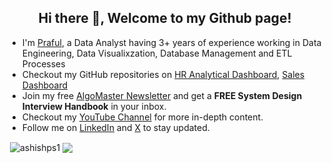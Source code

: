 <h2 align="center">Hi there 👋, Welcome to my Github page!</h2>
<ul>
  <li>I'm <a href = "https://ashishps.com/">Praful</a>, a Data Analyst having 3+ years of experience working in Data Engineering, Data Visualixzation, Database Management and ETL Processes</li>
  <li>Checkout my GitHub repositories on <a href = "https://github.com/pspraful007/HR_Analytics_Dashboard.git">HR Analytical Dashboard</a>, <a href = 
  "https://github.com/pspraful007/Sales_Dashboard.git">Sales Dashboard</a></li>
  <li>Join my free <a href = "https://bit.ly/amghpr">AlgoMaster Newsletter</a> and get a <b>FREE System Design Interview Handbook</b> in your inbox.</li>
  <li>Checkout my <a href="https://www.youtube.com/@ashishps_1/videos">YouTube Channel</a> for more in-depth content.</li>
  <li>Follow me on <a href="https://www.linkedin.com/in/praful-sakhargade-913076183/">LinkedIn</a> and <a href="https://twitter.com/ashishps_1">X</a> to stay updated.</li>
</ul>

<p>&nbsp;<img align="center" src="https://github-readme-stats.vercel.app/api?username=pspraful007&show_icons=true&locale=en" alt="ashishps1" />
<img align="center" src="https://github-readme-stats.vercel.app/api/top-langs/?username=pspraful007&layout=compact&hide_border=true&&langs_count=10&show_icons=true&theme=transparent" />
</p>
